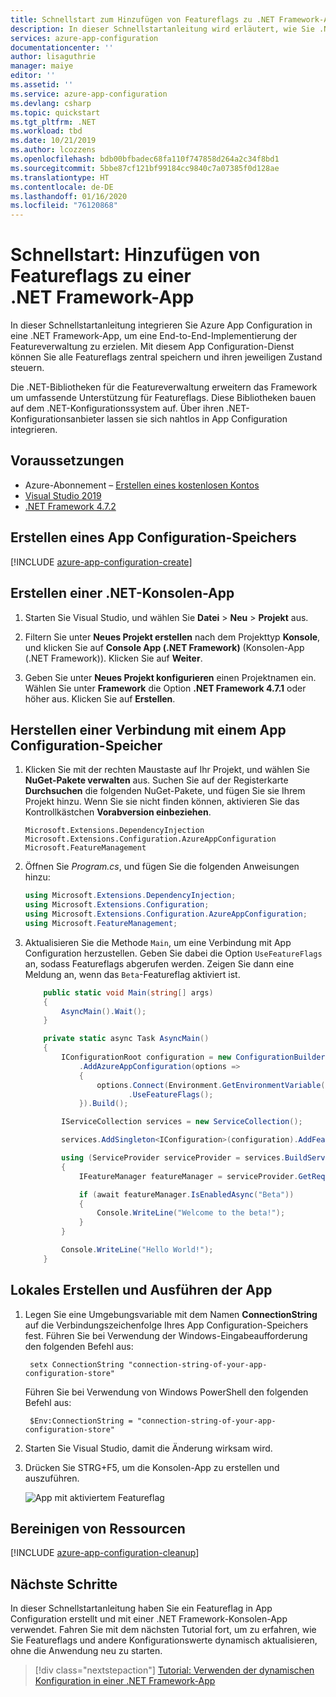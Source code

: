 ```yaml
---
title: Schnellstart zum Hinzufügen von Featureflags zu .NET Framework-Apps | Microsoft-Dokumentation | Microsoft-Dokumentation
description: In dieser Schnellstartanleitung wird erläutert, wie Sie .NET Framework-Apps Featureflags hinzufügen und diese in Azure App Configuration verwalten.
services: azure-app-configuration
documentationcenter: ''
author: lisaguthrie
manager: maiye
editor: ''
ms.assetid: ''
ms.service: azure-app-configuration
ms.devlang: csharp
ms.topic: quickstart
ms.tgt_pltfrm: .NET
ms.workload: tbd
ms.date: 10/21/2019
ms.author: lcozzens
ms.openlocfilehash: bdb00bfbadec68fa110f747858d264a2c34f8bd1
ms.sourcegitcommit: 5bbe87cf121bf99184cc9840c7a07385f0d128ae
ms.translationtype: HT
ms.contentlocale: de-DE
ms.lasthandoff: 01/16/2020
ms.locfileid: "76120868"
---
```

# <a name="quickstart-add-feature-flags-to-a-net-framework-app"></a>Schnellstart: Hinzufügen von Featureflags zu einer .NET Framework-App

In dieser Schnellstartanleitung integrieren Sie Azure App Configuration in eine .NET Framework-App, um eine End-to-End-Implementierung der Featureverwaltung zu erzielen. Mit diesem App Configuration-Dienst können Sie alle Featureflags zentral speichern und ihren jeweiligen Zustand steuern. 

Die .NET-Bibliotheken für die Featureverwaltung erweitern das Framework um umfassende Unterstützung für Featureflags. Diese Bibliotheken bauen auf dem .NET-Konfigurationssystem auf. Über ihren .NET-Konfigurationsanbieter lassen sie sich nahtlos in App Configuration integrieren.

## <a name="prerequisites"></a>Voraussetzungen

- Azure-Abonnement – [Erstellen eines kostenlosen Kontos](https://azure.microsoft.com/free/)
- [Visual Studio 2019](https://visualstudio.microsoft.com/vs)
- [.NET Framework 4.7.2](https://dotnet.microsoft.com/download)

## <a name="create-an-app-configuration-store"></a>Erstellen eines App Configuration-Speichers

[!INCLUDE [azure-app-configuration-create](../../includes/azure-app-configuration-create.md)]

## <a name="create-a-net-console-app"></a>Erstellen einer .NET-Konsolen-App

1. Starten Sie Visual Studio, und wählen Sie **Datei** > **Neu** > **Projekt** aus.

1. Filtern Sie unter **Neues Projekt erstellen** nach dem Projekttyp **Konsole**, und klicken Sie auf **Console App (.NET Framework)** (Konsolen-App (.NET Framework)). Klicken Sie auf **Weiter**.

1. Geben Sie unter **Neues Projekt konfigurieren** einen Projektnamen ein. Wählen Sie unter **Framework** die Option **.NET Framework 4.7.1** oder höher aus. Klicken Sie auf **Erstellen**.

## <a name="connect-to-an-app-configuration-store"></a>Herstellen einer Verbindung mit einem App Configuration-Speicher

1. Klicken Sie mit der rechten Maustaste auf Ihr Projekt, und wählen Sie **NuGet-Pakete verwalten** aus. Suchen Sie auf der Registerkarte **Durchsuchen** die folgenden NuGet-Pakete, und fügen Sie sie Ihrem Projekt hinzu. Wenn Sie sie nicht finden können, aktivieren Sie das Kontrollkästchen **Vorabversion einbeziehen**.

    ```
    Microsoft.Extensions.DependencyInjection
    Microsoft.Extensions.Configuration.AzureAppConfiguration
    Microsoft.FeatureManagement
    ```

1. Öffnen Sie *Program.cs*, und fügen Sie die folgenden Anweisungen hinzu:

    ```csharp
    using Microsoft.Extensions.DependencyInjection;
    using Microsoft.Extensions.Configuration;
    using Microsoft.Extensions.Configuration.AzureAppConfiguration;
    using Microsoft.FeatureManagement;
    ```

1. Aktualisieren Sie die Methode `Main`, um eine Verbindung mit App Configuration herzustellen. Geben Sie dabei die Option `UseFeatureFlags` an, sodass Featureflags abgerufen werden. Zeigen Sie dann eine Meldung an, wenn das `Beta`-Featureflag aktiviert ist.

    ```csharp
        public static void Main(string[] args)
        {
            AsyncMain().Wait();
        }

        private static async Task AsyncMain()
        {
            IConfigurationRoot configuration = new ConfigurationBuilder()
                .AddAzureAppConfiguration(options =>
                {
                    options.Connect(Environment.GetEnvironmentVariable("ConnectionString"))
                           .UseFeatureFlags();
                }).Build();

            IServiceCollection services = new ServiceCollection();

            services.AddSingleton<IConfiguration>(configuration).AddFeatureManagement();

            using (ServiceProvider serviceProvider = services.BuildServiceProvider())
            {
                IFeatureManager featureManager = serviceProvider.GetRequiredService<IFeatureManager>();

                if (await featureManager.IsEnabledAsync("Beta"))
                {
                    Console.WriteLine("Welcome to the beta!");
                }
            }

            Console.WriteLine("Hello World!");
        }
    ```

## <a name="build-and-run-the-app-locally"></a>Lokales Erstellen und Ausführen der App

1. Legen Sie eine Umgebungsvariable mit dem Namen **ConnectionString** auf die Verbindungszeichenfolge Ihres App Configuration-Speichers fest. Führen Sie bei Verwendung der Windows-Eingabeaufforderung den folgenden Befehl aus:

        setx ConnectionString "connection-string-of-your-app-configuration-store"

    Führen Sie bei Verwendung von Windows PowerShell den folgenden Befehl aus:

        $Env:ConnectionString = "connection-string-of-your-app-configuration-store"

1. Starten Sie Visual Studio, damit die Änderung wirksam wird. 

1. Drücken Sie STRG+F5, um die Konsolen-App zu erstellen und auszuführen.

    ![App mit aktiviertem Featureflag](./media/quickstarts/dotnet-app-feature-flag.png)

## <a name="clean-up-resources"></a>Bereinigen von Ressourcen

[!INCLUDE [azure-app-configuration-cleanup](../../includes/azure-app-configuration-cleanup.md)]

## <a name="next-steps"></a>Nächste Schritte

In dieser Schnellstartanleitung haben Sie ein Featureflag in App Configuration erstellt und mit einer .NET Framework-Konsolen-App verwendet. Fahren Sie mit dem nächsten Tutorial fort, um zu erfahren, wie Sie Featureflags und andere Konfigurationswerte dynamisch aktualisieren, ohne die Anwendung neu zu starten.

> [!div class="nextstepaction"]
> [Tutorial: Verwenden der dynamischen Konfiguration in einer .NET Framework-App](./enable-dynamic-configuration-dotnet.md)